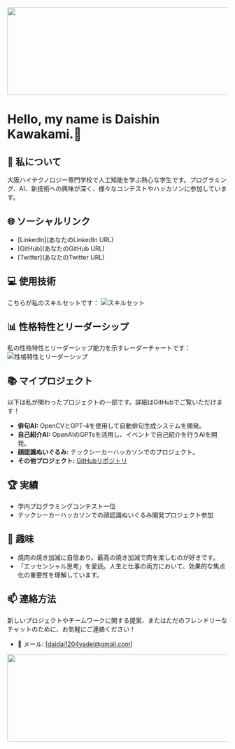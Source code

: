 <img src="https://media.discordapp.net/attachments/1147737795734011949/1173792299625480273/Clipchamp.gif?ex=65653e44&is=6552c944&hm=d5a9114cecc0d0a5c9882cce08b8fd3d5921a063a93ec966d7c07d954c61a7cd&=&width=532&height=300" width="1500" height="200">

# Hello, my name is Daishin Kawakami.👋
## 🚀 私について
大阪ハイテクノロジー専門学校で人工知能を学ぶ熱心な学生です。プログラミング、AI、新技術への興味が深く、様々なコンテストやハッカソンに参加しています。

## 🌐 ソーシャルリンク
- [LinkedIn](あなたのLinkedIn URL)
- [GitHub](あなたのGitHub URL)
- [Twitter](あなたのTwitter URL)

## 💻 使用技術
こちらが私のスキルセットです：
![スキルセット](https://example.com/your-chart-url.pngパワポでつくろかな)

## 📊 性格特性とリーダーシップ
私の性格特性とリーダーシップ能力を示すレーダーチャートです：
![性格特性とリーダーシップ](https://example.com/your-characteristics-chart-url.pngパワポでつくろかな)

## 📚 マイプロジェクト
以下は私が関わったプロジェクトの一部です。詳細はGitHubでご覧いただけます！

- **俳句AI:** OpenCVとGPT-4を使用して自動俳句生成システムを開発。
- **自己紹介AI:** OpenAIのGPTsを活用し、イベントで自己紹介を行うAIを開発。
- **顔認識ぬいぐるみ:** テックシーカーハッカソンでのプロジェクト。
- **その他プロジェクト:** [GitHubリポジトリ](あなたのGitHubリポジトリURL)

## 🏆 実績
- 学内プログラミングコンテスト一位
- テックシーカーハッカソンでの顔認識ぬいぐるみ開発プロジェクト参加

## 🎉 趣味
- 焼肉の焼き加減に自信あり。最高の焼き加減で肉を楽しむのが好きです。
- 「エッセンシャル思考」を愛読。人生と仕事の両方において、効果的な焦点化の重要性を理解しています。

## 📫 連絡方法
新しいプロジェクトやチームワークに関する提案、またはただのフレンドリーなチャットのために、お気軽にご連絡ください！
- 📧 メール: [daidai1204yadel@gmail.com]
<img src="https://media.discordapp.net/attachments/1147737795734011949/1173792299625480273/Clipchamp.gif?ex=65653e44&is=6552c944&hm=d5a9114cecc0d0a5c9882cce08b8fd3d5921a063a93ec966d7c07d954c61a7cd&=&width=532&height=300" width="1500" height="200">
